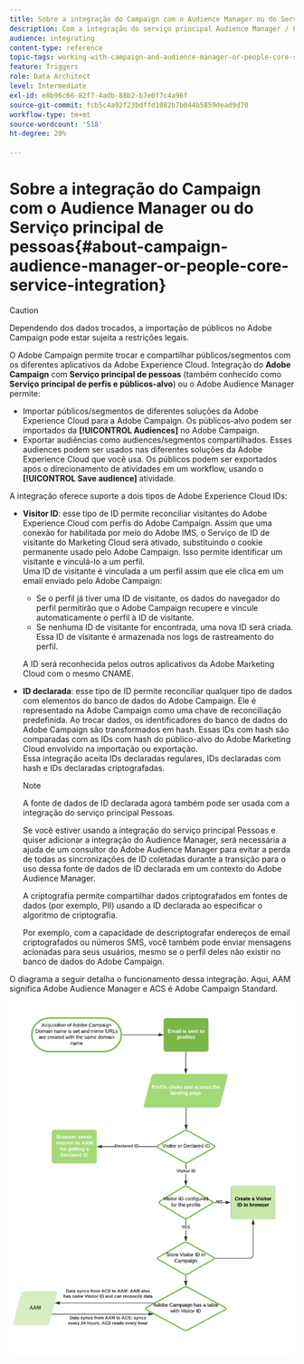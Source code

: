 ```yaml
---
title: Sobre a integração do Campaign com o Audience Manager ou do Serviço principal de pessoas
description: Com a integração do serviço principal Audience Manager / People, é possível compartilhar públicos ou segmentos nas diferentes soluções da Adobe Experience Cloud.
audience: integrating
content-type: reference
topic-tags: working-with-campaign-and-audience-manager-or-people-core-service
feature: Triggers
role: Data Architect
level: Intermediate
exl-id: e8b96c66-82f7-4adb-88b2-b7e0f7c4a96f
source-git-commit: fcb5c4a92f23bdffd1082b7b044b5859dead9d70
workflow-type: tm+mt
source-wordcount: '518'
ht-degree: 20%

---
```


# Sobre a integração do Campaign com o Audience Manager ou do Serviço principal de pessoas{#about-campaign-audience-manager-or-people-core-service-integration}

>[!CAUTION]
>
>Dependendo dos dados trocados, a importação de públicos no Adobe Campaign pode estar sujeita a restrições legais.

O Adobe Campaign permite trocar e compartilhar públicos/segmentos com os diferentes aplicativos da Adobe Experience Cloud. Integração do **Adobe Campaign** com **Serviço principal de pessoas** (também conhecido como **Serviço principal de perfis e públicos-alvo**) ou o Adobe Audience Manager permite:

* Importar públicos/segmentos de diferentes soluções da Adobe Experience Cloud para a Adobe Campaign. Os públicos-alvo podem ser importados da **[!UICONTROL Audiences]** no Adobe Campaign.
* Exportar audiências como audiences/segmentos compartilhados. Esses audiences podem ser usados nas diferentes soluções da Adobe Experience Cloud que você usa. Os públicos podem ser exportados após o direcionamento de atividades em um workflow, usando o **[!UICONTROL Save audience]** atividade.

A integração oferece suporte a dois tipos de Adobe Experience Cloud IDs:

* **Visitor ID**: esse tipo de ID permite reconciliar visitantes do Adobe Experience Cloud com perfis do Adobe Campaign. Assim que uma conexão for habilitada por meio do Adobe IMS, o Serviço de ID de visitante do Marketing Cloud será ativado, substituindo o cookie permanente usado pelo Adobe Campaign. Isso permite identificar um visitante e vinculá-lo a um perfil.
  <br>Uma ID de visitante é vinculada a um perfil assim que ele clica em um email enviado pelo Adobe Campaign:
   * Se o perfil já tiver uma ID de visitante, os dados do navegador do perfil permitirão que o Adobe Campaign recupere e vincule automaticamente o perfil à ID de visitante.
   * Se nenhuma ID de visitante for encontrada, uma nova ID será criada. Essa ID de visitante é armazenada nos logs de rastreamento do perfil.

  A ID será reconhecida pelos outros aplicativos da Adobe Marketing Cloud com o mesmo CNAME.

* **ID declarada**: esse tipo de ID permite reconciliar qualquer tipo de dados com elementos do banco de dados do Adobe Campaign. Ele é representado na Adobe Campaign como uma chave de reconciliação predefinida. Ao trocar dados, os identificadores do banco de dados do Adobe Campaign são transformados em hash. Essas IDs com hash são comparadas com as IDs com hash do público-alvo do Adobe Marketing Cloud envolvido na importação ou exportação.
  <br>Essa integração aceita IDs declaradas regulares, IDs declaradas com hash e IDs declaradas criptografadas.

  >[!NOTE]
  >
  >A fonte de dados de ID declarada agora também pode ser usada com a integração do serviço principal Pessoas.
  >
  >Se você estiver usando a integração do serviço principal Pessoas e quiser adicionar a integração do Audience Manager, será necessária a ajuda de um consultor do Adobe Audience Manager para evitar a perda de todas as sincronizações de ID coletadas durante a transição para o uso dessa fonte de dados de ID declarada em um contexto do Adobe Audience Manager.


  A criptografia permite compartilhar dados criptografados em fontes de dados (por exemplo, PII) usando a ID declarada ao especificar o algoritmo de criptografia.

  Por exemplo, com a capacidade de descriptografar endereços de email criptografados ou números SMS, você também pode enviar mensagens acionadas para seus usuários, mesmo se o perfil deles não existir no banco de dados do Adobe Campaign.

O diagrama a seguir detalha o funcionamento dessa integração. Aqui, AAM significa Adobe Audience Manager e ACS é Adobe Campaign Standard.

![](assets/aam_diagram.png)
